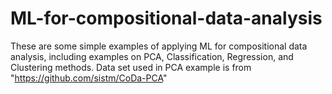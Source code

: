 # ML-for-compositional-data-analysis
These are some simple examples of applying ML for compositional data analysis, including examples on PCA, Classification, Regression, and Clustering methods.
Data set used in PCA example is from "https://github.com/sistm/CoDa-PCA"
